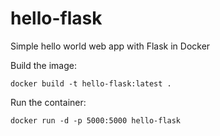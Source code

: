 # hello-flask
Simple hello world web app with Flask in Docker

Build the image:

    docker build -t hello-flask:latest .
    
Run the container:

    docker run -d -p 5000:5000 hello-flask 
